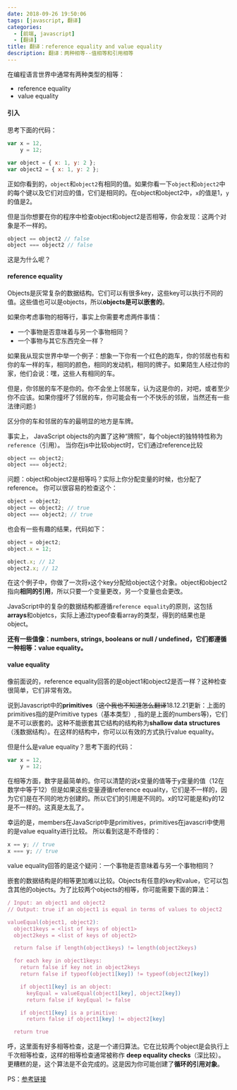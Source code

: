 ```yaml
---
date: 2018-09-26 19:50:06
tags: [javascript, 翻译]
categories:
  - [前端, javascript]
  - [翻译]
title: 翻译：reference equality and value equality
description: 翻译：两种相等--值相等和引用相等
---
```


在编程语言世界中通常有两种类型的相等：
* reference equality
* value equality

#### 引入

思考下面的代码：
```javascript
var x = 12,
    y = 12;

var object = { x: 1, y: 2 };
var object2 = { x: 1, y: 2 };
```

正如你看到的，`object`和`object2`有相同的值。如果你看一下`object`和`object2`中的每个键以及它们对应的值，它们是相同的。在object和object2中，`x`的值是1，`y`的值是2。

但是当你想要在你的程序中检查object和object2是否相等，你会发现：这两个对象是不一样的。
```javascript
object == object2 // false
object === object2 // false
```

这是为什么呢？

#### reference equality
Objects是灰常复杂的数据结构。它们可以有很多key，这些key可以执行不同的值。这些值也可以是objects，所以**objects是可以嵌套的**。

如果你考虑事物的相等行，事实上你需要考虑两件事情：
* 一个事物是否意味着与另一个事物相同？
* 一个事物与其它东西完全一样？

如果我从现实世界中举一个例子：想象一下你有一个红色的跑车，你的邻居也有和你的车一样的车，相同的颜色，相同的发动机，相同的牌子。如果陌生人经过你的家，他们会说：嘿，这些人有相同的车。

但是，你邻居的车不是你的。你不会坐上邻居车，认为这是你的，对吧，或者至少你不应该。如果你撞坏了邻居的车，你可能会有一个不快乐的邻居，当然还有一些法律问题:)

区分你的车和邻居的车的最明显的地方是车牌。

事实上， JavaScript objects的内置了这种“牌照”，每个object的独特特性称为`reference`（引用）。
当你在js中比较object时，它们通过reference比较
```javascript
object == object2;
object === object2;
```

问题：object和object2是相等吗？实际上你分配变量的时候，也分配了reference。
你可以很容易的检查这个：
```javascript
object = object2;
object == object2; // true
object === object2; // true
```

也会有一些有趣的结果，代码如下：
```javascript
object = object2;
object.x = 12;

object.x; // 12
object2.x; // 12
```
在这个例子中，你做了一次将`x`这个key分配给object这个对象。object和object2指向**相同的引用**，所以只要一个变量更改，另一个变量也会更改。

JavaScript中的复杂的数据结构都遵循`reference equality`的原则，这包括**arrays**和objetcs，实际上通过typeof查看array的类型，得到的结果也是object。

**还有一些值像：numbers, strings, booleans or null / undefined，它们都遵循一种相等：value equality。**

#### value equality
像前面说的，reference equality回答的是object1和object2是否一样？这种检查很简单，它们非常有效。

说到Javascript中的**primitives**（~~这个我也不知道怎么翻译~~18.12.21更新：上面的primitives指的是Primitive types（基本类型）, 指的是上面的numbers等)，它们是不可以嵌套的。这种不能嵌套其它结构的结构称为**shallow data structures**（浅数据结构）。在这样的结构中，你可以以有效的方式执行value equality。


但是什么是value equality？思考下面的代码：
```javascript
var x = 12,
    y = 12;
```
在相等方面，数字是最简单的。你可以清楚的说x变量的值等于y变量的值（12在数学中等于12）但是如果这些变量遵循reference equality，它们是不一样的，因为它们是在不同的地方创建的。所以它们的引用是不同的。x的12可能是和y的12是不一样的。这真是太乱了。

幸运的是，members在JavaScript中是primitives，primitives在javascri中使用的是value equality进行比较。
所以看到这是不奇怪的：
```javascript
x == y; // true
x === y; // true
```
value equality回答的是这个疑问：一个事物是否意味着与另一个事物相同？

嵌套的数据结构是的相等更加难以比较。Objects有任意的key和value，它可以包含其他的objects。为了比较两个objects的相等，你可能需要下面的算法：
```javascript
/ Input: an object1 and object2
// Output: true if an object1 is equal in terms of values to object2

valueEqual(object1, object2):
  object1keys = <list of keys of object1>
  object2keys = <list of keys of object2>

  return false if length(object1keys) != length(object2keys)

  for each key in object1keys:
    return false if key not in object2keys
    return false if typeof(object1[key]) != typeof(object2[key])

    if object1[key] is an object:
      keyEqual = valueEqual(object1[key], object2[key])
      return false if keyEqual != false

    if object1[key] is a primitive:
      return false if object1[key] != object2[key]

  return true
```

呼，这里面有好多相等检查，这是一个递归算法。它在比较两个object是会执行上千次相等检查，这样的相等检查通常被称作 **deep equality checks**（深比较）。
更糟糕的是，这个算法是不会完成的。这是因为你可能创建了**循环的引用对象**。

PS：[参考链接](http://reactkungfu.com/2015/08/pros-and-cons-of-using-immutability-with-react-js/)




